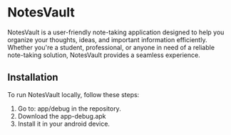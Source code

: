# NotesVault

NotesVault is a user-friendly note-taking application designed to help you organize your thoughts, ideas, and important information efficiently. Whether you're a student, professional, or anyone in need of a reliable note-taking solution, NotesVault provides a seamless experience.

## Installation
To run NotesVault locally, follow these steps: 

1. Go to: app/debug in the repository.
2. Download the app-debug.apk
3. Install it in your android device.
